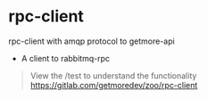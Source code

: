 # rpc-client

rpc-client with amqp protocol to getmore-api
 - A client to rabbitmq-rpc

>View the /test to understand the functionality https://gitlab.com/getmoredev/zoo/rpc-client